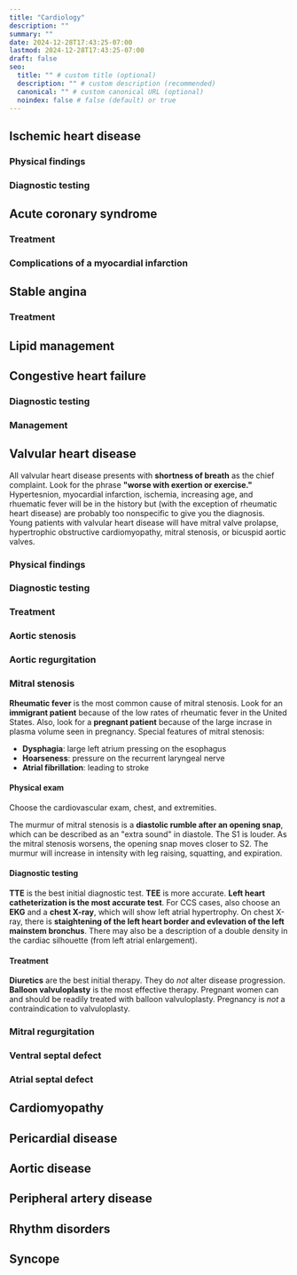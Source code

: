 ```yaml
---
title: "Cardiology"
description: ""
summary: ""
date: 2024-12-28T17:43:25-07:00
lastmod: 2024-12-28T17:43:25-07:00
draft: false
seo:
  title: "" # custom title (optional)
  description: "" # custom description (recommended)
  canonical: "" # custom canonical URL (optional)
  noindex: false # false (default) or true
---
```

## Ischemic heart disease

### Physical findings
### Diagnostic testing

## Acute coronary syndrome
### Treatment
### Complications of a myocardial infarction

## Stable angina
### Treatment

## Lipid management

## Congestive heart failure
### Diagnostic testing
### Management

## Valvular heart disease
All valvular heart disease presents with **shortness of breath** as the chief complaint. Look for the phrase **"worse with exertion or exercise."** Hypertesnion, myocardial infarction, ischemia, increasing age, and rhuematic fever will be in the history but (with the exception of rheumatic heart disease) are probably too nonspecific to give you the diagnosis. Young patients with valvular heart disease will have mitral valve prolapse, hypertrophic obstructive cardiomyopathy, mitral stenosis, or bicuspid aortic valves.

### Physical findings

### Diagnostic testing
### Treatment

### Aortic stenosis

### Aortic regurgitation

### Mitral stenosis
**Rheumatic fever** is the most common cause of mitral stenosis. Look for an **immigrant patient** because of the low rates of rheumatic fever in the United States. Also, look for a **pregnant patient** because of the large incrase in plasma volume seen in pregnancy. Special features of mitral stenosis:
- **Dysphagia**: large left atrium pressing on the esophagus
- **Hoarseness**: pressure on the recurrent laryngeal nerve
- **Atrial fibrillation**: leading to stroke

#### Physical exam
Choose the cardiovascular exam, chest, and extremities.

The murmur of mitral stenosis is a **diastolic rumble after an opening snap**, which can be described as an "extra sound" in diastole. The S1 is louder. As the mitral stenosis worsens, the opening snap moves closer to S2. The murmur will increase in intensity with leg raising, squatting, and expiration.

#### Diagnostic testing
**TTE** is the best initial diagnostic test. **TEE** is more accurate. **Left heart catheterization is the most accurate test**. For CCS cases, also choose an **EKG** and a **chest X-ray**, which will show left atrial hypertrophy. On chest X-ray, there is **staightening of the left heart border and evlevation of the left mainstem bronchus**. There may also be a description of a double density in the cardiac silhouette (from left atrial enlargement).

#### Treatment
**Diuretics** are the best initial therapy. They do *not* alter disease progression. **Balloon valvuloplasty** is the most effective therapy. Pregnant women can and should be readily treated with balloon valvuloplasty. Pregnancy is *not* a contraindication to valvuloplasty.

### Mitral regurgitation

### Ventral septal defect

### Atrial septal defect

## Cardiomyopathy

## Pericardial disease

## Aortic disease

## Peripheral artery disease

## Rhythm disorders

## Syncope
